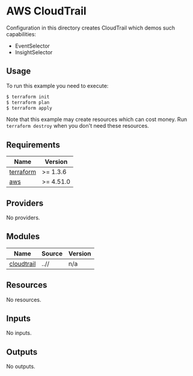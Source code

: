 # AWS CloudTrail

Configuration in this directory creates CloudTrail which demos such capabilities:
- EventSelector
- InsightSelector

## Usage

To run this example you need to execute:

```bash
$ terraform init
$ terraform plan
$ terraform apply
```

Note that this example may create resources which can cost money. Run `terraform destroy` when you don't need these resources.

<!-- BEGIN_TF_DOCS -->
## Requirements

| Name | Version |
|------|---------|
| <a name="requirement_terraform"></a> [terraform](#requirement\_terraform) | >= 1.3.6 |
| <a name="requirement_aws"></a> [aws](#requirement\_aws) | >= 4.51.0 |

## Providers

No providers.

## Modules

| Name | Source | Version |
|------|--------|---------|
| <a name="module_cloudtrail"></a> [cloudtrail](#module\_cloudtrail) | ..// | n/a |

## Resources

No resources.

## Inputs

No inputs.

## Outputs

No outputs.
<!-- END_TF_DOCS -->